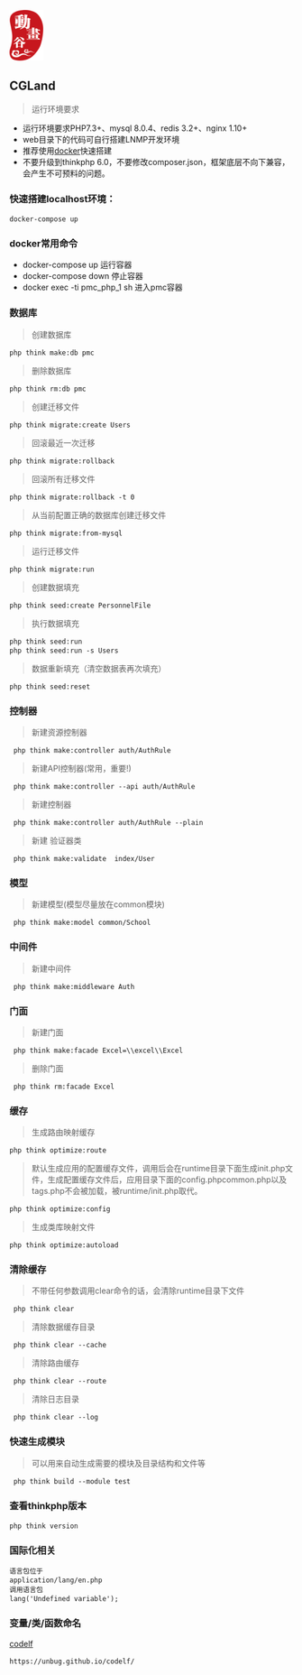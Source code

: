 ![avatar](favicon.png)

## CGLand
> 运行环境要求

   + 运行环境要求PHP7.3+、mysql 8.0.4、redis 3.2+、nginx 1.10+
   + web目录下的代码可自行搭建LNMP开发环境
   + 推荐使用[docker](https://download.docker.com/win/stable/Docker%20for%20Windows%20Installer.exe)快速搭建
   + 不要升级到thinkphp 6.0，不要修改composer.json，框架底层不向下兼容，会产生不可预料的问题。

### 快速搭建localhost环境：
    docker-compose up

### docker常用命令
+ docker-compose up 运行容器
+ docker-compose down 停止容器
+ docker exec -ti pmc_php_1 sh 进入pmc容器

### 数据库

>创建数据库

    php think make:db pmc

>删除数据库

    php think rm:db pmc

>创建迁移文件

    php think migrate:create Users

>回滚最近一次迁移

    php think migrate:rollback

>回滚所有迁移文件

    php think migrate:rollback -t 0

>从当前配置正确的数据库创建迁移文件

    php think migrate:from-mysql

>运行迁移文件

    php think migrate:run

>创建数据填充

    php think seed:create PersonnelFile 

>执行数据填充

    php think seed:run
    php think seed:run -s Users

>数据重新填充（清空数据表再次填充）

    php think seed:reset

### 控制器

>新建资源控制器

     php think make:controller auth/AuthRule 

>新建API控制器(常用，重要!)

     php think make:controller --api auth/AuthRule 

>新建控制器

     php think make:controller auth/AuthRule --plain

>新建 验证器类

     php think make:validate  index/User

### 模型

>新建模型(模型尽量放在common模块)

     php think make:model common/School

### 中间件

>新建中间件

     php think make:middleware Auth  

### 门面

>新建门面

     php think make:facade Excel=\\excel\\Excel

>删除门面

     php think rm:facade Excel

### 缓存
>生成路由映射缓存

    php think optimize:route

>默认生成应用的配置缓存文件，调用后会在runtime目录下面生成init.php文件，生成配置缓存文件后，应用目录下面的config.phpcommon.php以及tags.php不会被加载，被runtime/init.php取代。

    php think optimize:config  

>生成类库映射文件

    php think optimize:autoload 

### 清除缓存

>不带任何参数调用clear命令的话，会清除runtime目录下文件

     php think clear  

>清除数据缓存目录

     php think clear --cache 

>清除路由缓存

     php think clear --route

>清除日志目录

     php think clear --log   

### 快速生成模块

>可以用来自动生成需要的模块及目录结构和文件等

     php think build --module test

### 查看thinkphp版本

    php think version

### 国际化相关

    语言包位于
    application/lang/en.php
    调用语言包
    lang('Undefined variable');
    
###  变量/类/函数命名
    
[codelf](https://unbug.github.io/codelf/)

    https://unbug.github.io/codelf/